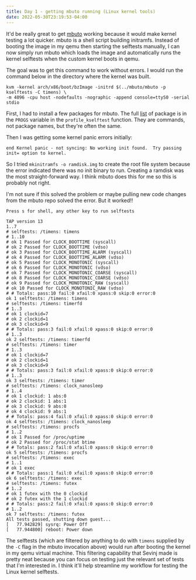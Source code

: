 ```yaml
---
title: Day 1 - getting mbuto running (Linux kernel tools)
date: 2022-05-30T23:19:53-04:00
---
```


It'd be really great to get [mbuto](https://mbuto.sh/) working because it would make kernel testing a lot quicker.
mbuto is a shell script building initramfs. Instead of booting the image in my qemu then starting the selftests manually, I can now simply run mbuto which loads the image and automatically runs the kernel selftests when the custom kernel boots in qemu.  

The goal was to get this command to work without errors. I would run the command below in the directory where the kernel was built.
```
kvm -kernel arch/x86/boot/bzImage -initrd $(../mbuto/mbuto -p kselftests -C timens) \
-m 4096 -cpu host -nodefaults -nographic -append console=ttyS0 -serial stdio
```

First, I had to install a few packages for mbuto. The full [list](https://mbuto.sh/mbuto/tree/mbuto#n192) of package is in the `PROGS` variable in the `profile_kselftest` function. They are commands, not package names, but they're often the same.

Then I was getting some kernel panic errors initially:
```
end Kernel panic - not syncing: No working init found.  Try passing init= option to kernel.
```

So I tried  `mkinitramfs -o ramdisk.img` to create the root file system because the error indicated there was no init binary to run. Creating a ramdisk was the most straight-forward way. I think mbuto does this for me so this is probably not right.

I'm not sure if this solved the problem or maybe pulling new code changes from the mbuto repo solved the error. But it worked!!

```
Press s for shell, any other key to run selftests

TAP version 13
1..7
# selftests: /timens: timens
# 1..10
# ok 1 Passed for CLOCK_BOOTTIME (syscall)
# ok 2 Passed for CLOCK_BOOTTIME (vdso)
# ok 3 Passed for CLOCK_BOOTTIME_ALARM (syscall)
# ok 4 Passed for CLOCK_BOOTTIME_ALARM (vdso)
# ok 5 Passed for CLOCK_MONOTONIC (syscall)
# ok 6 Passed for CLOCK_MONOTONIC (vdso)
# ok 7 Passed for CLOCK_MONOTONIC_COARSE (syscall)
# ok 8 Passed for CLOCK_MONOTONIC_COARSE (vdso)
# ok 9 Passed for CLOCK_MONOTONIC_RAW (syscall)
# ok 10 Passed for CLOCK_MONOTONIC_RAW (vdso)
# # Totals: pass:10 fail:0 xfail:0 xpass:0 skip:0 error:0
ok 1 selftests: /timens: timens
# selftests: /timens: timerfd
# 1..3
# ok 1 clockid=7
# ok 2 clockid=1
# ok 3 clockid=9
# # Totals: pass:3 fail:0 xfail:0 xpass:0 skip:0 error:0
# 1..3
ok 2 selftests: /timens: timerfd
# selftests: /timens: timer
# 1..3
# ok 1 clockid=7
# ok 2 clockid=1
# ok 3 clockid=9
# # Totals: pass:3 fail:0 xfail:0 xpass:0 skip:0 error:0
# 1..3
ok 3 selftests: /timens: timer
# selftests: /timens: clock_nanosleep
# 1..4
# ok 1 clockid: 1 abs:0
# ok 2 clockid: 1 abs:1
# ok 3 clockid: 9 abs:0
# ok 4 clockid: 9 abs:1
# # Totals: pass:4 fail:0 xfail:0 xpass:0 skip:0 error:0
ok 4 selftests: /timens: clock_nanosleep
# selftests: /timens: procfs
# 1..2
# ok 1 Passed for /proc/uptime
# ok 2 Passed for /proc/stat btime
# # Totals: pass:2 fail:0 xfail:0 xpass:0 skip:0 error:0
ok 5 selftests: /timens: procfs
# selftests: /timens: exec
# 1..1
# ok 1 exec
# # Totals: pass:1 fail:0 xfail:0 xpass:0 skip:0 error:0
ok 6 selftests: /timens: exec
# selftests: /timens: futex
# 1..2
# ok 1 futex with the 0 clockid
# ok 2 futex with the 1 clockid
# # Totals: pass:2 fail:0 xfail:0 xpass:0 skip:0 error:0
# 1..2
ok 7 selftests: /timens: futex
All tests passed, shutting down guest...
[   77.942829] sysrq: Power Off
[   77.944800] reboot: Power down

```

The selftests (which are filtered by anything to do with `timens` supplied by the `-C` flag in the mbuto invocation above) would run after booting the kernel in my qemu virtual machine. This filtering capability that Sevinj made is pretty neat because you can focus on testing just the relevant set of tests that I'm interested in. I think it'll help streamline my workflow for testing the Linux kernel selftests.
